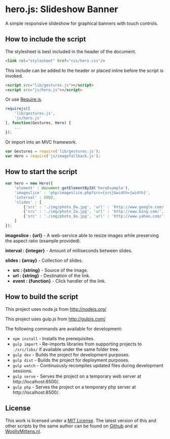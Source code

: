 # hero.js: Slideshow Banner

A simple responsive slideshow for graphical banners with touch controls.

## How to include the script

The stylesheet is best included in the header of the document.

```html
<link rel="stylesheet" href="css/hero.css"/>
```

This include can be added to the header or placed inline before the script is invoked.

```html
<script src="lib/gestures.js"></script>
<script src="js/hero.js"></script>
```

Or use [Require.js](https://requirejs.org/).

```js
requirejs([
	'lib/gestures.js',
	'js/hero.js'
], function(Gestures, Hero) {
	...
});
```

Or import into an MVC framework.

```js
var Gestures = require('lib/gestures.js');
var Hero = require('js/imagefallback.js');
```

## How to start the script

```javascript
var hero = new Hero({
	'element' : document.getElementById('heroExample'),
	'imageslice' : 'php/imageslice.php?src={src}&width={width}',
	'interval' : 8000,
	'slides' : [
		{'src' : './img/photo_0a.jpg', 'url' : 'http://www.google.com/', 'event' : function (evt) { console.log('[hero] slide 1'); evt.preventDefault(); }},
		{'src' : './img/photo_2a.jpg', 'url' : 'http://www.bing.com/', 'event' : function (evt) { console.log('[hero] slide 3'); evt.preventDefault(); }},
		{'src' : './img/photo_9a.jpg', 'url' : 'http://www.yahoo.com/', 'event' : function (evt) { console.log('[hero] slide 5'); evt.preventDefault(); }}
	]
});
```

**imageslice : {url}** - A web-service able to resize images while preserving the aspect ratio (example provided).

**interval : {integer}** - Amount of milliseconds between slides.

**slides : {array}** - Collection of slides.
+ **src : {string}** - Source of the image.
+ **url : {string}** - Destination of the link.
+ **event : {function}** - Click handler of the link.

## How to build the script

This project uses node.js from http://nodejs.org/

This project uses gulp.js from http://gulpjs.com/

The following commands are available for development:
+ `npm install` - Installs the prerequisites.
+ `gulp import` - Re-imports libraries from supporting projects to `./src/libs/` if available under the same folder tree.
+ `gulp dev` - Builds the project for development purposes.
+ `gulp dist` - Builds the project for deployment purposes.
+ `gulp watch` - Continuously recompiles updated files during development sessions.
+ `gulp serve` - Serves the project on a temporary web server at http://localhost:8500/.
+ `gulp php` - Serves the project on a temporary php server at http://localhost:8500/.

## License

This work is licensed under a [MIT License](https://opensource.org/licenses/MIT). The latest version of this and other scripts by the same author can be found on [Github](https://github.com/WoollyMittens) and at [WoollyMittens.nl](https://www.woollymittens.nl/).
